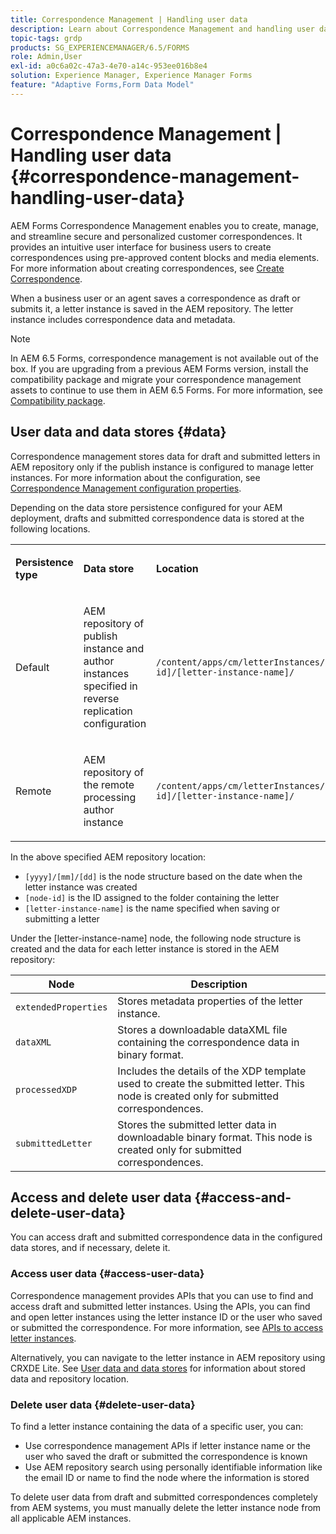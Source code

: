 ```yaml
---
title: Correspondence Management | Handling user data
description: Learn about Correspondence Management and handling user data in an Adobe Experience Manager Forms environment.
topic-tags: grdp
products: SG_EXPERIENCEMANAGER/6.5/FORMS
role: Admin,User
exl-id: a0c6a02c-47a3-4e70-a14c-953ee016b8e4
solution: Experience Manager, Experience Manager Forms
feature: "Adaptive Forms,Form Data Model"
---
```

# Correspondence Management | Handling user data {#correspondence-management-handling-user-data}

AEM Forms Correspondence Management enables you to create, manage, and streamline secure and personalized customer correspondences. It provides an intuitive user interface for business users to create correspondences using pre-approved content blocks and media elements. For more information about creating correspondences, see [Create Correspondence](/help/forms/using/create-correspondence.md).

When a business user or an agent saves a correspondence as draft or submits it, a letter instance is saved in the AEM repository. The letter instance includes correspondence data and metadata.

>[!NOTE]
>
>In AEM 6.5 Forms, correspondence management is not available out of the box. If you are upgrading from a previous AEM Forms version, install the compatibility package and migrate your correspondence management assets to continue to use them in AEM 6.5 Forms. For more information, see [Compatibility package](/help/forms/using/compatibility-package.md).

## User data and data stores {#data}

Correspondence management stores data for draft and submitted letters in AEM repository only if the publish instance is configured to manage letter instances. For more information about the configuration, see [Correspondence Management configuration properties](/help/forms/using/cm-configuration-properties.md).

Depending on the data store persistence configured for your AEM deployment, drafts and submitted correspondence data is stored at the following locations.

<table>
 <tbody>
  <tr>
   <td><p><strong>Persistence type</strong></p> </td>
   <td><p><strong>Data store</strong></p> </td>
   <td><p><strong>Location</strong></p> </td>
  </tr>
  <tr>
   <td><p>Default</p> </td>
   <td><p>AEM repository of publish instance and author instances specified in reverse replication configuration</p> </td>
   <td><p><code>/content/apps/cm/letterInstances/[yyyy]/[mm]/[dd]/[node-id]/[letter-instance-name]/</code><br /> </p> </td>
  </tr>
  <tr>
   <td><p>Remote</p> </td>
   <td><p>AEM repository of the remote processing author instance</p> </td>
   <td><p><code>/content/apps/cm/letterInstances/[yyyy]/[mm]/[dd]/[node-id]/[letter-instance-name]/</code></p> </td>
  </tr>
 </tbody>
</table>

In the above specified AEM repository location:

* `[yyyy]/[mm]/[dd]` is the node structure based on the date when the letter instance was created
* `[node-id]` is the ID assigned to the folder containing the letter
* `[letter-instance-name]` is the name specified when saving or submitting a letter

Under the [letter-instance-name] node, the following node structure is created and the data for each letter instance is stored in the AEM repository:

| Node |Description |
|---|---|
| `extendedProperties` |Stores metadata properties of the letter instance. |
| `dataXML` |Stores a downloadable dataXML file containing the correspondence data in binary format. |
| `processedXDP` |Includes the details of the XDP template used to create the submitted letter. This node is created only for submitted correspondences. |
| `submittedLetter` |Stores the submitted letter data in downloadable binary format. This node is created only for submitted correspondences. |

## Access and delete user data {#access-and-delete-user-data}

You can access draft and submitted correspondence data in the configured data stores, and if necessary, delete it.

### Access user data {#access-user-data}

Correspondence management provides APIs that you can use to find and access draft and submitted letter instances. Using the APIs, you can find and open letter instances using the letter instance ID or the user who saved or submitted the correspondence. For more information, see [APIs to access letter instances](/help/forms/using/cm-apis-to-access-letter-instances.md).

Alternatively, you can navigate to the letter instance in AEM repository using CRXDE Lite. See [User data and data stores](/help/forms/using/correspondence-management-handling-user-data.md#data) for information about stored data and repository location.

### Delete user data {#delete-user-data}

To find a letter instance containing the data of a specific user, you can:

* Use correspondence management APIs if letter instance name or the user who saved the draft or submitted the correspondence is known
* Use AEM repository search using personally identifiable information like the email ID or name to find the node where the information is stored

To delete user data from draft and submitted correspondences completely from AEM systems, you must manually delete the letter instance node from all applicable AEM instances.

